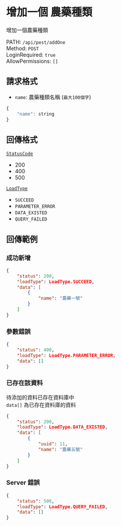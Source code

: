 # 增加一個 農藥種類

增加一個農藥種類

PATH: `/api/pest/addOne`  
Method: `POST`  
LoginRequired: `true`  
AllowPermissions: `[]`  


## 請求格式
* `name`: 農藥種類名稱 (`最大100個字`)

```js
{
    "name": string
}
```


## 回傳格式
[`StatusCode`](../../types.md#statuscode)  
* 200
* 400
* 500

[`LoadType`](../../types.md#loadtype)  
* `SUCCEED`
* `PARAMETER_ERROR`
* `DATA_EXISTED`
* `QUERY_FAILED`


## 回傳範例
### 成功新增
```json
{
    "status": 200,
    "loadType": LoadType.SUCCEED,
    "data": [
        {
            "name": "農藥一號"
        }
    ]
}
```

### 參數錯誤
```json
{
    "status": 400,
    "loadType": LoadType.PARAMETER_ERROR,
    "data": []
}
```

### 已存在該資料  
待添加的資料已存在資料庫中  
`data[]` 為已存在資料庫的資料
```json
{
    "status": 200,
    "loadType": LoadType.DATA_EXISTED,
    "data": [
        {
            "uuid": 11,
            "name": "農藥五號"
        }
    ]
}
```

### Server 錯誤  
```json
{
    "status": 500,
    "loadType": LoadType.QUERY_FAILED,
    "data": []
}
```
